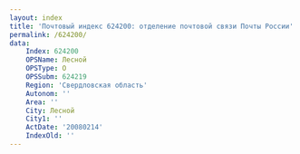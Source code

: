 ```yaml
---
layout: index
title: 'Почтовый индекс 624200: отделение почтовой связи Почты России'
permalink: /624200/
data:
    Index: 624200
    OPSName: Лесной
    OPSType: О
    OPSSubm: 624219
    Region: 'Свердловская область'
    Autonom: ''
    Area: ''
    City: Лесной
    City1: ''
    ActDate: '20080214'
    IndexOld: ''
---
```

